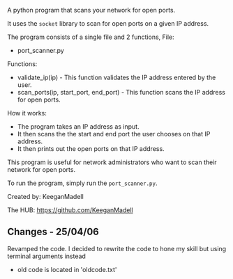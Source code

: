 A python program that scans your network for open ports.

It uses the `socket` library to scan for open ports on a given IP address.

The program consists of a single file and 2 functions, 
File:
- port_scanner.py

Functions:
- validate_ip(ip) - This function validates the IP address entered by the user.
- scan_ports(ip, start_port, end_port) - This function scans the IP address for open ports.


How it works:
- The program takes an IP address as input.
- It then scans the the start and end port the user chooses on that IP address.
- It then prints out the open ports on that IP address.

This program is useful for network administrators who want to scan their network for open ports.

To run the program, simply run the `port_scanner.py`.

Created by:
KeeganMadell

The HUB: https://github.com/KeeganMadell

## Changes - 25/04/06
Revamped the code. I decided to rewrite the code to hone my skill but using terminal arguments instead
- old code is located in 'oldcode.txt'